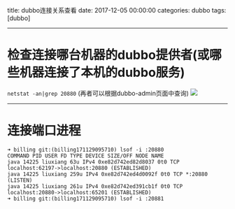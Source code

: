 ﻿title: dubbo连接关系查看 
date: 2017-12-05 00:00:00 
categories: dubbo 
tags: [dubbo]

---
# 检查连接哪台机器的dubbo提供者(或哪些机器连接了本机的dubbo服务)
`netstat -an|grep 20880`  (再者可以根据dubbo-admin页面中查询)
![](http://ll-blog.oss-cn-hangzhou.aliyuncs.com/18-1-15/78474250.jpg)

---
# 连接端口进程
```
➜ billing git:(billing171129095710) lsof -i :20880
COMMAND PID USER FD TYPE DEVICE SIZE/OFF NODE NAME
java 14225 liuxiang 63u IPv4 0xe82d742ed82d8037 0t0 TCP localhost:62197->localhost:20880 (ESTABLISHED)
java 14225 liuxiang 259u IPv4 0xe82d742ed4d0092f 0t0 TCP *:20880 (LISTEN)
java 14225 liuxiang 261u IPv4 0xe82d742ed391cb1f 0t0 TCP localhost:20880->localhost:65201 (ESTABLISHED)
➜ billing git:(billing171129095710) lsof -i :20881
```